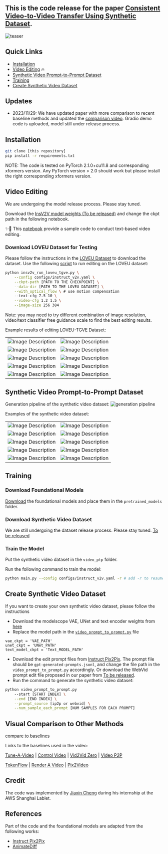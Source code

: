 ## This is the code release for the paper [Consistent Video-to-Video Transfer Using Synthetic Dataset](https://arxiv.org/abs/2311.00213).

![teaser](figures/teaser.png)

## Quick Links
* [Installation](#installation)
* [Video Editing](#video-editing) 🔥
* [Synthetic Video Prompt-to-Prompt Dataset](#synthetic-video-prompt-to-prompt-dataset)
* [Training](#training)
* [Create Synthetic Video Dataset](#create-synthetic-video-dataset)

## Updates
* 2023/11/29: We have updated paper with more comparison to recent baseline methods and updated the [comparison video](#visual-comparison-to-other-methods). Gradio demo code is uploaded, model still under release process.

## Installation
```bash
git clone [this repository]
pip install -r requirements.txt
```
NOTE: The code is tested on PyTorch 2.1.0+cu11.8 and corresponding xformers version. Any PyTorch version > 2.0 should work but please install the right corresponding xformers version.
## Video Editing
We are undergoing the model release process. Please stay tuned.

Download the [InsV2V model weights (To be released)]() and change the ckpt path in the following notebook.

✨🚀 This [notebook](video_edit.ipynb) provide a sample code to conduct text-based video editing.

### Download LOVEU Dataset for Testing
Please follow the instructions in the [LOVEU Dataset](https://sites.google.com/view/loveucvpr23/track4) to download the dataset. Use the following [script](insv2v_run_loveu_tgve.py) to run editing on the LOVEU dataset:
```bash
python insv2v_run_loveu_tgve.py \
    --config configs/instruct_v2v.yaml \
    --ckpt-path [PATH TO THE CHECKPOINT] \
    --data-dir [PATH TO THE LOVEU DATASET] \
    --with_optical_flow \ # use motion compensation
    --text-cfg 7.5 10 \
    --video-cfg 1.2 1.5 \
    --image-size 256 384
```
Note: you may need to try different combination of image resolution, video/text classifier free guidance scale to find the best editing results.

Example results of editing LOVEU-TGVE Dataset:


<table>
  <tr>
    <td><img src="./figures/videos/audi-snow-trail_background.gif" alt="Image Description"/></td>
    <td><img src="./figures/videos/cat-in-the-sun_background.gif" alt="Image Description"/></td>
  </tr>
  <tr>
    <td><img src="./figures/videos/swans_object.gif" alt="Image Description" /></td>
    <td><img src="./figures/videos/drift-turn_style.gif" alt="Image Description" /></td>
  </tr>
  <tr>
    <td><img src="./figures/videos/earth-full-view_background.gif" alt="Image Description" /></td>
    <td><img src="./figures/videos/ferris-wheel-timelapse_background.gif" alt="Image Description" /></td>
  </tr>
  <tr>
    <td><img src="./figures/videos/ice-hockey_object.gif" alt="Image Description" /></td>
    <td><img src="./figures/videos/miami-surf_background.gif" alt="Image Description" /></td>
  </tr>
  <tr>
    <td><img src="./figures/videos/raindrops_style.gif" alt="Image Description" /></td>
    <td><img src="./figures/videos/red-roses-sunny-day_style.gif" alt="Image Description" /></td>
  </tr>
</table>


## Synthetic Video Prompt-to-Prompt Dataset

Generation pipeline of the synthetic video dataset:
![generation pipeline](figures/data_pipe.png)

Examples of the synthetic video dataset:
<table>
  <tr>
    <td><img src="./figures/synthetic_sample/synthetic_video_1_0.gif" alt="Image Description"/></td>
    <td><img src="./figures/synthetic_sample/synthetic_video_18_0.gif" alt="Image Description"/></td>
  </tr>
  <tr>
    <td><img src="./figures/synthetic_sample/synthetic_video_24_0.gif" alt="Image Description" /></td>
    <td><img src="./figures/synthetic_sample/synthetic_video_81_0.gif" alt="Image Description" /></td>
  </tr>
  <tr>
    <td><img src="./figures/synthetic_sample/synthetic_video_92_0.gif" alt="Image Description" /></td>
    <td><img src="./figures/synthetic_sample/synthetic_video_106_0.gif" alt="Image Description" /></td>
  </tr>
  <tr>
    <td><img src="./figures/synthetic_sample/synthetic_video_116_0.gif" alt="Image Description" /></td>
    <td><img src="./figures/synthetic_sample/synthetic_video_141_0.gif" alt="Image Description" /></td>
  </tr>
  <tr>
    <td><img src="./figures/synthetic_sample/synthetic_video_192_0.gif" alt="Image Description" /></td>
    <td><img src="./figures/synthetic_sample/synthetic_video_197_0.gif" alt="Image Description" /></td>
  </tr>
</table>

## Training

### Download Foundational Models
[Download](https://drive.google.com/file/d/1R9sWsnGZUa5P8IB5DDfD9eU-T9SQLsFw/view?usp=sharing) the foundational models and place them in the `pretrained_models` folder.

### Download Synthetic Video Dataset
We are still undergoing the dataset release process. Please stay tuned. 
[To be released]()

### Train the Model
Put the synthetic video dataset in the `video_ptp` folder.

Run the following command to train the model:
```bash
python main.py --config configs/instruct_v2v.yaml -r # add -r to resume training if the training is interrupted
```

## Create Synthetic Video Dataset
If you want to create your own synthetic video dataset, please follow the instructions
* Download the modelscope VAE, UNet and text encoder weights from [here](https://huggingface.co/damo-vilab/modelscope-damo-text-to-video-synthesis/tree/main)
* Replace the model path in the [`video_prompt_to_prompt.py`](video_prompt_to_prompt.py) file
```
vae_ckpt = 'VAE_PATH'
unet_ckpt = 'UNet_PATH'
text_model_ckpt = 'Text_MODEL_PATH'
```
* Download the edit prompt files from [Instruct Pix2Pix](https://github.com/timothybrooks/instruct-pix2pix). The prompt file should be `gpt-generated-prompts.jsonl`, and change the file path in the `video_prompt_to_prompt.py` accordingly. Or download the WebVid prompt edit file proposed in our paper from [To be released]().
* Run the command to generate the synthetic video dataset:
```bash
python video_prompt_to_prompt.py 
    --start [START INDEX] \
    --end [END INDEX] \
    --prompt_source [ip2p or webvid] \
    --num_sample_each_prompt [NUM SAMPLES FOR EACH PROMPT]
```

## Visual Comparison to Other Methods

[compare to baselines](figures/videos/TGVE_video_edit.mp4)

Links to the baselines used in the video:

[Tune-A-Video](https://github.com/showlab/Tune-A-Video) | [Control Video](https://github.com/thu-ml/controlvideo) | [Vid2Vid Zero](https://github.com/baaivision/vid2vid-zero) | [Video P2P](https://github.com/ShaoTengLiu/Video-P2P)

[TokenFlow](https://github.com/omerbt/TokenFlow) | [Render A Video](https://github.com/williamyang1991/Rerender_A_Video) | [Pix2Video](https://github.com/duyguceylan/pix2video)

## Credit
The code was implemented by [Jiaxin Cheng](https://github.com/cplusx) during his internship at the AWS Shanghai Lablet.
## References
Part of the code and the foundational models are adapted from the following works:
* [Instruct Pix2Pix](https://github.com/timothybrooks/instruct-pix2pix)
* [AnimateDiff](https://github.com/guoyww/animatediff/)
